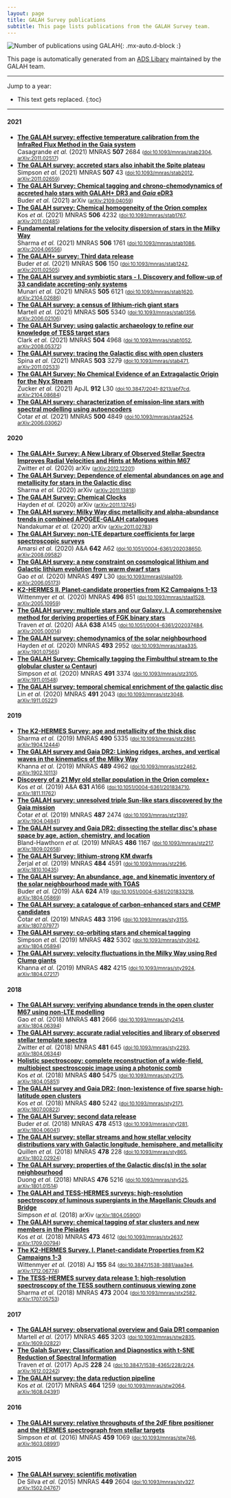 ```yaml
---
layout: page
title: GALAH Survey publications
subtitle: This page lists publications from the GALAH Survey team.
---
```


<!-- Do not edit this page directly. Instead use /pub_lists/pub_maker.py. -->
![Number of publications using GALAH](/science/img/galah_publications_number_papers.svg){: .mx-auto.d-block :}

This page is automatically generated from an [ADS Libary](https://ui.adsabs.harvard.edu/search/q=docs(library%2FclbnJI34RXa4uEEqFC8I9g)&sort=date%20desc%2C%20bibcode%20desc&p_=0) maintained by the GALAH team.

---
Jump to a year:
* This text gets replaced.
{:toc}
---
#### 2021

* [**The GALAH survey: effective temperature calibration from the InfraRed Flux Method in the Gaia system**](https://ui.adsabs.harvard.edu/abs/2021MNRAS.507.2684C)<br/>Casagrande *et al.* (2021) MNRAS **507** 2684 <small>([doi:10.1093/mnras/stab2304](https://doi.org/10.1093/mnras/stab2304), [arXiv:2011.02517](https://arxiv.org/abs/arXiv:2011.02517))</small>
* [**The GALAH survey: accreted stars also inhabit the Spite plateau**](https://ui.adsabs.harvard.edu/abs/2021MNRAS.507...43S)<br/>Simpson *et al.* (2021) MNRAS **507** 43 <small>([doi:10.1093/mnras/stab2012](https://doi.org/10.1093/mnras/stab2012), [arXiv:2011.02659](https://arxiv.org/abs/arXiv:2011.02659))</small>
* [**The GALAH Survey: Chemical tagging and chrono-chemodynamics of accreted halo stars with GALAH+ DR3 and *Gaia* eDR3**](https://ui.adsabs.harvard.edu/abs/2021arXiv210904059B)<br/>Buder *et al.* (2021) arXiv   <small>([arXiv:2109.04059](https://arxiv.org/abs/arXiv:2109.04059))</small>
* [**The GALAH survey: Chemical homogeneity of the Orion complex**](https://ui.adsabs.harvard.edu/abs/2021MNRAS.506.4232K)<br/>Kos *et al.* (2021) MNRAS **506** 4232 <small>([doi:10.1093/mnras/stab1767](https://doi.org/10.1093/mnras/stab1767), [arXiv:2011.02485](https://arxiv.org/abs/arXiv:2011.02485))</small>
* [**Fundamental relations for the velocity dispersion of stars in the Milky Way**](https://ui.adsabs.harvard.edu/abs/2021MNRAS.506.1761S)<br/>Sharma *et al.* (2021) MNRAS **506** 1761 <small>([doi:10.1093/mnras/stab1086](https://doi.org/10.1093/mnras/stab1086), [arXiv:2004.06556](https://arxiv.org/abs/arXiv:2004.06556))</small>
* [**The GALAH+ survey: Third data release**](https://ui.adsabs.harvard.edu/abs/2021MNRAS.506..150B)<br/>Buder *et al.* (2021) MNRAS **506** 150 <small>([doi:10.1093/mnras/stab1242](https://doi.org/10.1093/mnras/stab1242), [arXiv:2011.02505](https://arxiv.org/abs/arXiv:2011.02505))</small>
* [**The GALAH survey and symbiotic stars - I. Discovery and follow-up of 33 candidate accreting-only systems**](https://ui.adsabs.harvard.edu/abs/2021MNRAS.505.6121M)<br/>Munari *et al.* (2021) MNRAS **505** 6121 <small>([doi:10.1093/mnras/stab1620](https://doi.org/10.1093/mnras/stab1620), [arXiv:2104.02686](https://arxiv.org/abs/arXiv:2104.02686))</small>
* [**The GALAH survey: a census of lithium-rich giant stars**](https://ui.adsabs.harvard.edu/abs/2021MNRAS.505.5340M)<br/>Martell *et al.* (2021) MNRAS **505** 5340 <small>([doi:10.1093/mnras/stab1356](https://doi.org/10.1093/mnras/stab1356), [arXiv:2006.02106](https://arxiv.org/abs/arXiv:2006.02106))</small>
* [**The GALAH Survey: using galactic archaeology to refine our knowledge of TESS target stars**](https://ui.adsabs.harvard.edu/abs/2021MNRAS.504.4968C)<br/>Clark *et al.* (2021) MNRAS **504** 4968 <small>([doi:10.1093/mnras/stab1052](https://doi.org/10.1093/mnras/stab1052), [arXiv:2008.05372](https://arxiv.org/abs/arXiv:2008.05372))</small>
* [**The GALAH survey: tracing the Galactic disc with open clusters**](https://ui.adsabs.harvard.edu/abs/2021MNRAS.503.3279S)<br/>Spina *et al.* (2021) MNRAS **503** 3279 <small>([doi:10.1093/mnras/stab471](https://doi.org/10.1093/mnras/stab471), [arXiv:2011.02533](https://arxiv.org/abs/arXiv:2011.02533))</small>
* [**The GALAH Survey: No Chemical Evidence of an Extragalactic Origin for the Nyx Stream**](https://ui.adsabs.harvard.edu/abs/2021ApJ...912L..30Z)<br/>Zucker *et al.* (2021) ApJL **912** L30 <small>([doi:10.3847/2041-8213/abf7cd](https://doi.org/10.3847/2041-8213/abf7cd), [arXiv:2104.08684](https://arxiv.org/abs/arXiv:2104.08684))</small>
* [**The GALAH survey: characterization of emission-line stars with spectral modelling using autoencoders**](https://ui.adsabs.harvard.edu/abs/2021MNRAS.500.4849C)<br/>Čotar *et al.* (2021) MNRAS **500** 4849 <small>([doi:10.1093/mnras/staa2524](https://doi.org/10.1093/mnras/staa2524), [arXiv:2006.03062](https://arxiv.org/abs/arXiv:2006.03062))</small>

#### 2020

* [**The GALAH+ Survey: A New Library of Observed Stellar Spectra Improves Radial Velocities and Hints at Motions within M67**](https://ui.adsabs.harvard.edu/abs/2020arXiv201212201Z)<br/>Zwitter *et al.* (2020) arXiv   <small>([arXiv:2012.12201](https://arxiv.org/abs/arXiv:2012.12201))</small>
* [**The GALAH Survey: Dependence of elemental abundances on age and metallicity for stars in the Galactic disc**](https://ui.adsabs.harvard.edu/abs/2020arXiv201113818S)<br/>Sharma *et al.* (2020) arXiv   <small>([arXiv:2011.13818](https://arxiv.org/abs/arXiv:2011.13818))</small>
* [**The GALAH Survey: Chemical Clocks**](https://ui.adsabs.harvard.edu/abs/2020arXiv201113745H)<br/>Hayden *et al.* (2020) arXiv   <small>([arXiv:2011.13745](https://arxiv.org/abs/arXiv:2011.13745))</small>
* [**The GALAH survey: Milky Way disc metallicity and alpha-abundance trends in combined APOGEE-GALAH catalogues**](https://ui.adsabs.harvard.edu/abs/2020arXiv201102783N)<br/>Nandakumar *et al.* (2020) arXiv   <small>([arXiv:2011.02783](https://arxiv.org/abs/arXiv:2011.02783))</small>
* [**The GALAH Survey: non-LTE departure coefficients for large spectroscopic surveys**](https://ui.adsabs.harvard.edu/abs/2020A%26A...642A..62A)<br/>Amarsi *et al.* (2020) A&A **642** A62 <small>([doi:10.1051/0004-6361/202038650](https://doi.org/10.1051/0004-6361/202038650), [arXiv:2008.09582](https://arxiv.org/abs/arXiv:2008.09582))</small>
* [**The GALAH survey: a new constraint on cosmological lithium and Galactic lithium evolution from warm dwarf stars**](https://ui.adsabs.harvard.edu/abs/2020MNRAS.497L..30G)<br/>Gao *et al.* (2020) MNRAS **497** L30 <small>([doi:10.1093/mnrasl/slaa109](https://doi.org/10.1093/mnrasl/slaa109), [arXiv:2006.05173](https://arxiv.org/abs/arXiv:2006.05173))</small>
* [**K2-HERMES II. Planet-candidate properties from K2 Campaigns 1-13**](https://ui.adsabs.harvard.edu/abs/2020MNRAS.496..851W)<br/>Wittenmyer *et al.* (2020) MNRAS **496** 851 <small>([doi:10.1093/mnras/staa1528](https://doi.org/10.1093/mnras/staa1528), [arXiv:2005.10959](https://arxiv.org/abs/arXiv:2005.10959))</small>
* [**The GALAH survey: multiple stars and our Galaxy. I. A comprehensive method for deriving properties of FGK binary stars**](https://ui.adsabs.harvard.edu/abs/2020A%26A...638A.145T)<br/>Traven *et al.* (2020) A&A **638** A145 <small>([doi:10.1051/0004-6361/202037484](https://doi.org/10.1051/0004-6361/202037484), [arXiv:2005.00014](https://arxiv.org/abs/arXiv:2005.00014))</small>
* [**The GALAH survey: chemodynamics of the solar neighbourhood**](https://ui.adsabs.harvard.edu/abs/2020MNRAS.493.2952H)<br/>Hayden *et al.* (2020) MNRAS **493** 2952 <small>([doi:10.1093/mnras/staa335](https://doi.org/10.1093/mnras/staa335), [arXiv:1901.07565](https://arxiv.org/abs/arXiv:1901.07565))</small>
* [**The GALAH Survey: Chemically tagging the Fimbulthul stream to the globular cluster ω Centauri**](https://ui.adsabs.harvard.edu/abs/2020MNRAS.491.3374S)<br/>Simpson *et al.* (2020) MNRAS **491** 3374 <small>([doi:10.1093/mnras/stz3105](https://doi.org/10.1093/mnras/stz3105), [arXiv:1911.01548](https://arxiv.org/abs/arXiv:1911.01548))</small>
* [**The GALAH survey: temporal chemical enrichment of the galactic disc**](https://ui.adsabs.harvard.edu/abs/2020MNRAS.491.2043L)<br/>Lin *et al.* (2020) MNRAS **491** 2043 <small>([doi:10.1093/mnras/stz3048](https://doi.org/10.1093/mnras/stz3048), [arXiv:1911.05221](https://arxiv.org/abs/arXiv:1911.05221))</small>

#### 2019

* [**The K2-HERMES Survey: age and metallicity of the thick disc**](https://ui.adsabs.harvard.edu/abs/2019MNRAS.490.5335S)<br/>Sharma *et al.* (2019) MNRAS **490** 5335 <small>([doi:10.1093/mnras/stz2861](https://doi.org/10.1093/mnras/stz2861), [arXiv:1904.12444](https://arxiv.org/abs/arXiv:1904.12444))</small>
* [**The GALAH survey and Gaia DR2: Linking ridges, arches, and vertical waves in the kinematics of the Milky Way**](https://ui.adsabs.harvard.edu/abs/2019MNRAS.489.4962K)<br/>Khanna *et al.* (2019) MNRAS **489** 4962 <small>([doi:10.1093/mnras/stz2462](https://doi.org/10.1093/mnras/stz2462), [arXiv:1902.10113](https://arxiv.org/abs/arXiv:1902.10113))</small>
* [**Discovery of a 21 Myr old stellar population in the Orion complex⋆**](https://ui.adsabs.harvard.edu/abs/2019A%26A...631A.166K)<br/>Kos *et al.* (2019) A&A **631** A166 <small>([doi:10.1051/0004-6361/201834710](https://doi.org/10.1051/0004-6361/201834710), [arXiv:1811.11762](https://arxiv.org/abs/arXiv:1811.11762))</small>
* [**The GALAH survey: unresolved triple Sun-like stars discovered by the Gaia mission**](https://ui.adsabs.harvard.edu/abs/2019MNRAS.487.2474C)<br/>Čotar *et al.* (2019) MNRAS **487** 2474 <small>([doi:10.1093/mnras/stz1397](https://doi.org/10.1093/mnras/stz1397), [arXiv:1904.04841](https://arxiv.org/abs/arXiv:1904.04841))</small>
* [**The GALAH survey and Gaia DR2: dissecting the stellar disc's phase space by age, action, chemistry, and location**](https://ui.adsabs.harvard.edu/abs/2019MNRAS.486.1167B)<br/>Bland-Hawthorn *et al.* (2019) MNRAS **486** 1167 <small>([doi:10.1093/mnras/stz217](https://doi.org/10.1093/mnras/stz217), [arXiv:1809.02658](https://arxiv.org/abs/arXiv:1809.02658))</small>
* [**The GALAH Survey: lithium-strong KM dwarfs**](https://ui.adsabs.harvard.edu/abs/2019MNRAS.484.4591Z)<br/>Žerjal *et al.* (2019) MNRAS **484** 4591 <small>([doi:10.1093/mnras/stz296](https://doi.org/10.1093/mnras/stz296), [arXiv:1810.10435](https://arxiv.org/abs/arXiv:1810.10435))</small>
* [**The GALAH survey: An abundance, age, and kinematic inventory of the solar neighbourhood made with TGAS**](https://ui.adsabs.harvard.edu/abs/2019A%26A...624A..19B)<br/>Buder *et al.* (2019) A&A **624** A19 <small>([doi:10.1051/0004-6361/201833218](https://doi.org/10.1051/0004-6361/201833218), [arXiv:1804.05869](https://arxiv.org/abs/arXiv:1804.05869))</small>
* [**The GALAH survey: a catalogue of carbon-enhanced stars and CEMP candidates**](https://ui.adsabs.harvard.edu/abs/2019MNRAS.483.3196C)<br/>Čotar *et al.* (2019) MNRAS **483** 3196 <small>([doi:10.1093/mnras/sty3155](https://doi.org/10.1093/mnras/sty3155), [arXiv:1807.07977](https://arxiv.org/abs/arXiv:1807.07977))</small>
* [**The GALAH survey: co-orbiting stars and chemical tagging**](https://ui.adsabs.harvard.edu/abs/2019MNRAS.482.5302S)<br/>Simpson *et al.* (2019) MNRAS **482** 5302 <small>([doi:10.1093/mnras/sty3042](https://doi.org/10.1093/mnras/sty3042), [arXiv:1804.05894](https://arxiv.org/abs/arXiv:1804.05894))</small>
* [**The GALAH survey: velocity fluctuations in the Milky Way using Red Clump giants**](https://ui.adsabs.harvard.edu/abs/2019MNRAS.482.4215K)<br/>Khanna *et al.* (2019) MNRAS **482** 4215 <small>([doi:10.1093/mnras/sty2924](https://doi.org/10.1093/mnras/sty2924), [arXiv:1804.07217](https://arxiv.org/abs/arXiv:1804.07217))</small>

#### 2018

* [**The GALAH survey: verifying abundance trends in the open cluster M67 using non-LTE modelling**](https://ui.adsabs.harvard.edu/abs/2018MNRAS.481.2666G)<br/>Gao *et al.* (2018) MNRAS **481** 2666 <small>([doi:10.1093/mnras/sty2414](https://doi.org/10.1093/mnras/sty2414), [arXiv:1804.06394](https://arxiv.org/abs/arXiv:1804.06394))</small>
* [**The GALAH survey: accurate radial velocities and library of observed stellar template spectra**](https://ui.adsabs.harvard.edu/abs/2018MNRAS.481..645Z)<br/>Zwitter *et al.* (2018) MNRAS **481** 645 <small>([doi:10.1093/mnras/sty2293](https://doi.org/10.1093/mnras/sty2293), [arXiv:1804.06344](https://arxiv.org/abs/arXiv:1804.06344))</small>
* [**Holistic spectroscopy: complete reconstruction of a wide-field, multiobject spectroscopic image using a photonic comb**](https://ui.adsabs.harvard.edu/abs/2018MNRAS.480.5475K)<br/>Kos *et al.* (2018) MNRAS **480** 5475 <small>([doi:10.1093/mnras/sty2175](https://doi.org/10.1093/mnras/sty2175), [arXiv:1804.05851](https://arxiv.org/abs/arXiv:1804.05851))</small>
* [**The GALAH survey and Gaia DR2: (non-)existence of five sparse high-latitude open clusters**](https://ui.adsabs.harvard.edu/abs/2018MNRAS.480.5242K)<br/>Kos *et al.* (2018) MNRAS **480** 5242 <small>([doi:10.1093/mnras/sty2171](https://doi.org/10.1093/mnras/sty2171), [arXiv:1807.00822](https://arxiv.org/abs/arXiv:1807.00822))</small>
* [**The GALAH Survey: second data release**](https://ui.adsabs.harvard.edu/abs/2018MNRAS.478.4513B)<br/>Buder *et al.* (2018) MNRAS **478** 4513 <small>([doi:10.1093/mnras/sty1281](https://doi.org/10.1093/mnras/sty1281), [arXiv:1804.06041](https://arxiv.org/abs/arXiv:1804.06041))</small>
* [**The GALAH survey: stellar streams and how stellar velocity distributions vary with Galactic longitude, hemisphere, and metallicity**](https://ui.adsabs.harvard.edu/abs/2018MNRAS.478..228Q)<br/>Quillen *et al.* (2018) MNRAS **478** 228 <small>([doi:10.1093/mnras/sty865](https://doi.org/10.1093/mnras/sty865), [arXiv:1802.02924](https://arxiv.org/abs/arXiv:1802.02924))</small>
* [**The GALAH survey: properties of the Galactic disc(s) in the solar neighbourhood**](https://ui.adsabs.harvard.edu/abs/2018MNRAS.476.5216D)<br/>Duong *et al.* (2018) MNRAS **476** 5216 <small>([doi:10.1093/mnras/sty525](https://doi.org/10.1093/mnras/sty525), [arXiv:1801.01514](https://arxiv.org/abs/arXiv:1801.01514))</small>
* [**The GALAH and TESS-HERMES surveys: high-resolution spectroscopy of luminous supergiants in the Magellanic Clouds and Bridge**](https://ui.adsabs.harvard.edu/abs/2018arXiv180405900S)<br/>Simpson *et al.* (2018) arXiv   <small>([arXiv:1804.05900](https://arxiv.org/abs/arXiv:1804.05900))</small>
* [**The GALAH survey: chemical tagging of star clusters and new members in the Pleiades**](https://ui.adsabs.harvard.edu/abs/2018MNRAS.473.4612K)<br/>Kos *et al.* (2018) MNRAS **473** 4612 <small>([doi:10.1093/mnras/stx2637](https://doi.org/10.1093/mnras/stx2637), [arXiv:1709.00794](https://arxiv.org/abs/arXiv:1709.00794))</small>
* [**The K2-HERMES Survey. I. Planet-candidate Properties from K2 Campaigns 1-3**](https://ui.adsabs.harvard.edu/abs/2018AJ....155...84W)<br/>Wittenmyer *et al.* (2018) AJ **155** 84 <small>([doi:10.3847/1538-3881/aaa3e4](https://doi.org/10.3847/1538-3881/aaa3e4), [arXiv:1712.06774](https://arxiv.org/abs/arXiv:1712.06774))</small>
* [**The TESS-HERMES survey data release 1: high-resolution spectroscopy of the TESS southern continuous viewing zone**](https://ui.adsabs.harvard.edu/abs/2018MNRAS.473.2004S)<br/>Sharma *et al.* (2018) MNRAS **473** 2004 <small>([doi:10.1093/mnras/stx2582](https://doi.org/10.1093/mnras/stx2582), [arXiv:1707.05753](https://arxiv.org/abs/arXiv:1707.05753))</small>

#### 2017

* [**The GALAH survey: observational overview and Gaia DR1 companion**](https://ui.adsabs.harvard.edu/abs/2017MNRAS.465.3203M)<br/>Martell *et al.* (2017) MNRAS **465** 3203 <small>([doi:10.1093/mnras/stw2835](https://doi.org/10.1093/mnras/stw2835), [arXiv:1609.02822](https://arxiv.org/abs/arXiv:1609.02822))</small>
* [**The Galah Survey: Classification and Diagnostics with t-SNE Reduction of Spectral Information**](https://ui.adsabs.harvard.edu/abs/2017ApJS..228...24T)<br/>Traven *et al.* (2017) ApJS **228** 24 <small>([doi:10.3847/1538-4365/228/2/24](https://doi.org/10.3847/1538-4365/228/2/24), [arXiv:1612.02242](https://arxiv.org/abs/arXiv:1612.02242))</small>
* [**The GALAH survey: the data reduction pipeline**](https://ui.adsabs.harvard.edu/abs/2017MNRAS.464.1259K)<br/>Kos *et al.* (2017) MNRAS **464** 1259 <small>([doi:10.1093/mnras/stw2064](https://doi.org/10.1093/mnras/stw2064), [arXiv:1608.04391](https://arxiv.org/abs/arXiv:1608.04391))</small>

#### 2016

* [**The GALAH survey: relative throughputs of the 2dF fibre positioner and the HERMES spectrograph from stellar targets**](https://ui.adsabs.harvard.edu/abs/2016MNRAS.459.1069S)<br/>Simpson *et al.* (2016) MNRAS **459** 1069 <small>([doi:10.1093/mnras/stw746](https://doi.org/10.1093/mnras/stw746), [arXiv:1603.08991](https://arxiv.org/abs/arXiv:1603.08991))</small>

#### 2015

* [**The GALAH survey: scientific motivation**](https://ui.adsabs.harvard.edu/abs/2015MNRAS.449.2604D)<br/>De Silva *et al.* (2015) MNRAS **449** 2604 <small>([doi:10.1093/mnras/stv327](https://doi.org/10.1093/mnras/stv327), [arXiv:1502.04767](https://arxiv.org/abs/arXiv:1502.04767))</small>

